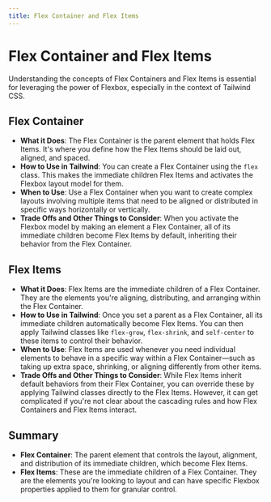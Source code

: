 ```yaml
---
title: Flex Container and Flex Items
---
```


# Flex Container and Flex Items

Understanding the concepts of Flex Containers and Flex Items is essential for leveraging the power of Flexbox, especially in the context of Tailwind CSS.

## Flex Container

- **What it Does**: The Flex Container is the parent element that holds Flex Items. It's where you define how the Flex Items should be laid out, aligned, and spaced.
- **How to Use in Tailwind**: You can create a Flex Container using the `flex` class. This makes the immediate children Flex Items and activates the Flexbox layout model for them.
- **When to Use**: Use a Flex Container when you want to create complex layouts involving multiple items that need to be aligned or distributed in specific ways horizontally or vertically.
- **Trade Offs and Other Things to Consider**: When you activate the Flexbox model by making an element a Flex Container, all of its immediate children become Flex Items by default, inheriting their behavior from the Flex Container.

## Flex Items

- **What it Does**: Flex Items are the immediate children of a Flex Container. They are the elements you're aligning, distributing, and arranging within the Flex Container.
- **How to Use in Tailwind**: Once you set a parent as a Flex Container, all its immediate children automatically become Flex Items. You can then apply Tailwind classes like `flex-grow`, `flex-shrink`, and `self-center` to these items to control their behavior.
- **When to Use**: Flex Items are used whenever you need individual elements to behave in a specific way within a Flex Container—such as taking up extra space, shrinking, or aligning differently from other items.
- **Trade Offs and Other Things to Consider**: While Flex Items inherit default behaviors from their Flex Container, you can override these by applying Tailwind classes directly to the Flex Items. However, it can get complicated if you're not clear about the cascading rules and how Flex Containers and Flex Items interact.

## Summary

- **Flex Container**: The parent element that controls the layout, alignment, and distribution of its immediate children, which become Flex Items.
- **Flex Items**: These are the immediate children of a Flex Container. They are the elements you're looking to layout and can have specific Flexbox properties applied to them for granular control.
